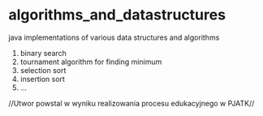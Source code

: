 # algorithms_and_datastructures
java implementations of various data structures and algorithms
1) binary search
2) tournament algorithm for finding minimum
3) selection sort
4) insertion sort
5) ...

//Utwor powstal w wyniku realizowania procesu edukacyjnego w PJATK// 
